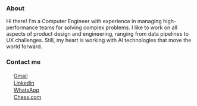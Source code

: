 ### About

Hi there! I'm a Computer Engineer with experience in managing high-performance teams for solving complex problems. I like to work on all aspects of product design and engineering, ranging from data pipelines to UX challenges. Still, my heart is working with AI technologies that move the world forward.
### Contact me

<img src="https://upload.wikimedia.org/wikipedia/commons/4/4e/Gmail_Icon.png" width="16" height="16" /> [Gmail](mailto://gabsurita@gmail.com)  
<img src="https://cdn-icons-png.flaticon.com/512/174/174857.png" width="16" height="16" /> [Linkedin](https://br.linkedin.com/in/gabriela-surita)  
<img src="https://logodownload.org/wp-content/uploads/2015/04/whatsapp-logo-1-1.png" width="16" height="16" /> [WhatsApp](https://bit.ly/call-gabi)  
<img src="https://images.chesscomfiles.com/uploads/v1/images_users/tiny_mce/SamCopeland/phpmeXx6V.png" width="16" height="16" /> [Chess.com](https://www.chess.com/member/gabsurita)
